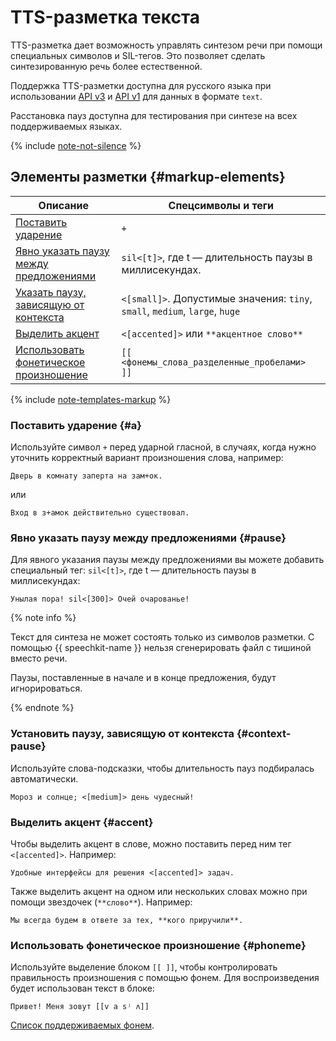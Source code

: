 # TTS-разметка текста


TTS-разметка дает возможность управлять синтезом речи при помощи специальных символов и SIL-тегов. Это позволяет сделать синтезированную речь более естественной.

Поддержка TTS-разметки доступна для русского языка при использовании [API v3](../../tts-v3/api-ref/grpc/) и [API v1](../request.md) для данных в формате `text`.

Расстановка пауз доступна для тестирования при синтезе на всех поддерживаемых языках.

{% include [note-not-silence](../../../_includes/speechkit/note-not-silence.md) %}

## Элементы разметки {#markup-elements}

| Описание | Спецсимволы и теги |
|---|---|
| [Поставить ударение](#a) | `+` |
| [Явно указать паузу между предложениями](#pause) | `sil<[t]>`, где t — длительность паузы в миллисекундах. |
| [Указать паузу, зависящую от контекста](#context-pause) | `<[small]>`. Допустимые значения: `tiny`, `small`, `medium`, `large`, `huge` |
| [Выделить акцент](#accent) | `<[accented]>` или `**акцентное слово**` |
| [Использовать фонетическое произношение](#phoneme) | `[[ <фонемы_слова_разделенные_пробелами> ]]` |

{% include [note-templates-markup](../../../_includes/speechkit/note-templates-markup.md) %}

### Поставить ударение {#a}


Используйте символ `+` перед ударной гласной, в случаях, когда нужно уточнить корректный вариант произношения слова, например:

```text
Дверь в комнату заперта на зам+ок.
```

или

```text
Вход в з+амок действительно существовал.
```

### Явно указать паузу между предложениями {#pause}

Для явного указания паузы между предложениями вы можете добавить специальный тег: `sil<[t]>`, где t — длительность паузы в миллисекундах:

```text
Унылая пора! sil<[300]> Очей очарованье!
```

{% note info %}

Текст для синтеза не может состоять только из символов разметки. С помощью {{ speechkit-name }} нельзя сгенерировать файл с тишиной вместо речи.

Паузы, поставленные в начале и в конце предложения, будут игнорироваться.

{% endnote %}

### Установить паузу, зависящую от контекста {#context-pause}

Используйте слова-подсказки, чтобы длительность пауз подбиралась автоматически.

```text
Мороз и солнце; <[medium]> день чудесный!
```

### Выделить акцент {#accent}


Чтобы выделить акцент в слове, можно поставить перед ним тег `<[accented]>`. Например:

```text
Удобные интерфейсы для решения <[accented]> задач.
```

Также выделить акцент на одном или нескольких словах можно при помощи звездочек (`**слово**`). Например:

```text
Мы всегда будем в ответе за тех, **кого приручили**.
```

### Использовать фонетическое произношение {#phoneme}

Используйте выделение блоком `[[ ]]`, чтобы контролировать правильность произношения с помощью фонем. Для воспроизведения будет использован текст в блоке:

```text
Привет! Меня зовут [[v a sʲ ʌ]]
```

[Список поддерживаемых фонем](tts-supported-phonemes.md).
